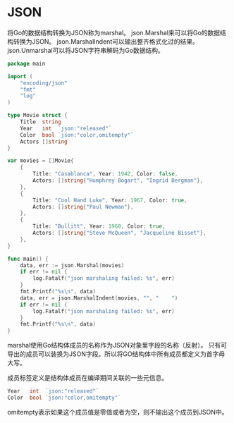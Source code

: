 
# JSON
将Go的数据结构转换为JSON称为marshal。
json.Marshal来可以将Go的数据结构转换为JSON。
json.MarshalIndent可以输出整齐格式化过的结果。
json.Unmarshal可以将JSON字符串解码为Go数据结构。
```go
package main

import (
	"encoding/json"
	"fmt"
	"log"
)

type Movie struct {
	Title  string
	Year   int  `json:"released"`
	Color  bool `json:"color,omitempty"`
	Actors []string
}

var movies = []Movie{
	{
		Title: "Casablanca", Year: 1942, Color: false,
		Actors: []string{"Humphrey Bogart", "Ingrid Bergman"},
	},
	{
		Title: "Cool Hand Luke", Year: 1967, Color: true,
		Actors: []string{"Paul Newman"},
	},
	{
		Title: "Bullitt", Year: 1968, Color: true,
		Actors: []string{"Steve McQueen", "Jacqueline Bisset"},
	},
}

func main() {
	data, err := json.Marshal(movies)
	if err != nil {
		log.Fatalf("json marshaling failed: %s", err)
	}
	fmt.Printf("%s\n", data)
	data, err = json.MarshalIndent(movies, "", "    ")
	if err != nil {
		log.Fatalf("json marshaling failed: %s", err)
	}
	fmt.Printf("%s\n", data)
}
```

marshal使用Go结构体成员的名称作为JSON对象里字段的名称（反射）。
只有可导出的成员可以装换为JSON字段。所以将GO结构体中所有成员都定义为首字母大写。

成员标签定义是结构体成员在编译期间关联的一些元信息。
```go
Year   int  `json:"released"`
Color  bool `json:"color,omitempty"`
```

omitempty表示如果这个成员值是零值或者为空，则不输出这个成员到JSON中。
